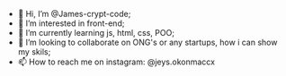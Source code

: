 - 👋 Hi, I’m @James-crypt-code;
- 👀 I’m interested in front-end;
- 🌱 I’m currently learning js, html, css, POO;
- 💞️ I’m looking to collaborate on ONG's or any startups, how i can show my skils;
- 📫 How to reach me on instagram: @jeys.okonmaccx


<!---
James-crypt-code/James-crypt-code is a ✨ special ✨ repository because its `README.md` (this file) appears on your GitHub profile.
You can click the Preview link to take a look at your changes.
--->
